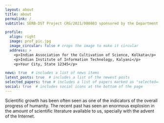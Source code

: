 ```yaml
---
layout: about
title: about
permalink: /
subtitle: SERB-DST Project CRG/2021/000803 sponsored by the Department of Science and Technology, Government of India

profile:
  align: right
  image: prof_pic.jpg
  image_circular: false # crops the image to make it circular
  address: >
    <p>Indian Association for the Cultivation of Science, Kolkata</p>
    <p>Indian Institute of Information Technology, Kalyani</p>
    <p>Your City, State 12345</p>

news: true  # includes a list of news items
latest_posts: true  # includes a list of the newest posts
selected_papers: true # includes a list of papers marked as "selected={true}"
social: true  # includes social icons at the bottom of the page
---
```


Scientific growth has been often seen as one of the indicators of the overall progress of humanity. The recent past has seen an enormous explosion in the amount of scientific literature available to us, specially with the advent of the Internet.
